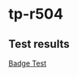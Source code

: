# tp-r504
## Test results
[Badge Test](https://github.com/Azerty228469/tp-r504/actions/workflows/pytest.yml/badge.svg)
